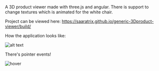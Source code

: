 A 3D product viewer made with three.js and angular. 
There is support to change textures which is animated for the white chair.

Project can be viewed here:
https://saaratrix.github.io/generic-3Dproduct-viewer/build/

How the application looks like:

![alt text](exampleimage.png)

There's pointer events!

![hover](https://user-images.githubusercontent.com/16946048/172140311-e8a7555b-f9cc-453c-ac09-a14ef4230292.gif)


